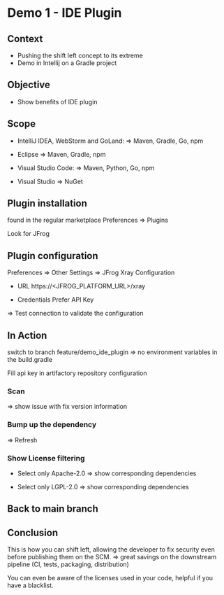 # Demo 1 - IDE Plugin

## Context

- Pushing the shift left concept to its extreme
- Demo in Intellij on a Gradle project

## Objective

- Show benefits of IDE plugin

## Scope

- IntelliJ IDEA, WebStorm and GoLand:
=> Maven, Gradle, Go, npm
  
- Eclipse
=> Maven, Gradle, npm

- Visual Studio Code:
=> Maven, Python, Go, npm
  
- Visual Studio 
=> NuGet

## Plugin installation

found in the regular marketplace 
Preferences => Plugins

Look for JFrog

## Plugin configuration

Preferences => Other Settings => JFrog Xray Configuration

- URL
https://<JFROG_PLATFORM_URL>/xray

- Credentials
Prefer API Key
  
=> Test connection to validate the configuration

## In Action

switch to branch feature/demo_ide_plugin
=> no environment variables in the build.gradle

Fill api key in artifactory repository configuration

### Scan

=> show issue with fix version information

### Bump up the dependency

=> Refresh

### Show License filtering

- Select only Apache-2.0
=> show corresponding dependencies
  
- Select only LGPL-2.0
  => show corresponding dependencies

## Back to main branch

## Conclusion

This is how you can shift left, allowing the developer to fix security even before publishing them on the SCM.
=> great savings on the downstream pipeline (CI, tests, packaging, distribution)

You can even be aware of the licenses used in your code, helpful if you have a blacklist.